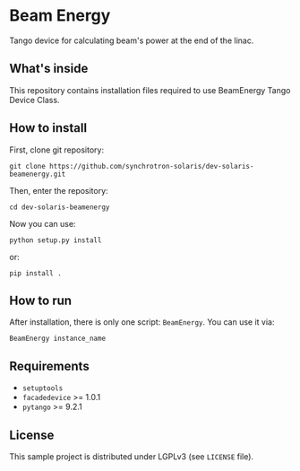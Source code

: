 Beam Energy
========================
Tango device for calculating beam's power at the end of the linac.

What's inside
-------------
This repository contains installation files required to use BeamEnergy Tango 
Device Class. 
 
How to install
--------------

First, clone git repository:
```console
git clone https://github.com/synchrotron-solaris/dev-solaris-beamenergy.git
```
Then, enter the repository:
```console
cd dev-solaris-beamenergy
```
Now you can use:
```console
python setup.py install
```
or:
```console
pip install .
```

How to run
----------
After installation, there is only one script: `BeamEnergy`.
You can use it via:
```console
BeamEnergy instance_name
```

Requirements
------------

- `setuptools`
- `facadedevice` >= 1.0.1
- `pytango` >= 9.2.1

License
-------
This sample project is distributed under LGPLv3 (see `LICENSE` file).
